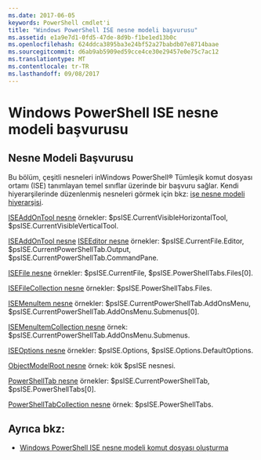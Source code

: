 ```yaml
---
ms.date: 2017-06-05
keywords: PowerShell cmdlet'i
title: "Windows PowerShell ISE nesne modeli başvurusu"
ms.assetid: e1a9e7d1-0fd5-47de-8d9b-f1be1ed13b0c
ms.openlocfilehash: 624ddca3895ba3e24bf52a27babdb07e8714baae
ms.sourcegitcommit: d6ab9ab5909ed59cce4ce30e29457e0e75c7ac12
ms.translationtype: MT
ms.contentlocale: tr-TR
ms.lasthandoff: 09/08/2017
---
```

# <a name="windows-powershell-ise-object-model-reference"></a>Windows PowerShell ISE nesne modeli başvurusu
  
## <a name="object-model-reference"></a>Nesne Modeli Başvurusu
 Bu bölüm, çeşitli nesneleri inWindows PowerShell® Tümleşik komut dosyası ortamı (ISE) tanımlayan temel sınıflar üzerinde bir başvuru sağlar. Kendi hiyerarşilerinde düzenlenmiş nesneleri görmek için bkz: [işe nesne modeli hiyerarşisi](The-ISE-Object-Model-Hierarchy.md).

 [ISEAddOnTool nesne](The-ISEAddOnTool-Object.md) örnekler: $psISE.CurrentVisibleHorizontalTool, $psISE.CurrentVisibleVerticalTool.

 [ISEAddOnTool nesne](The-ISEAddOnTool-Object.md) [ISEEditor nesne](The-ISEEditor-Object.md) örnekler: $psISE.CurrentFile.Editor, $psISE.CurrentPowerShellTab.Output, $psISE.CurrentPowerShellTab.CommandPane.

 [ISEFile nesne](The-ISEFile-Object.md) örnekler: $psISE.CurrentFile, $psISE.PowerShellTabs.Files\[0\].

 [ISEFileCollection nesne](The-ISEFileCollection-Object.md) örnekler: $psISE.PowerShellTabs.Files.

 [ISEMenuItem nesne](The-ISEMenuItem-Object.md) örnekler: $psISE.CurrentPowerShellTab.AddOnsMenu, $psISE.CurrentPowerShellTab.AddOnsMenu.Submenus\[0\].

 [ISEMenuItemCollection nesne](The-ISEMenuItemCollection-Object.md) örnek: $psISE.CurrentPowerShellTab.AddOnsMenu.Submenus.

 [ISEOptions nesne](The-ISEOptions-Object.md) örnekler: $psISE.Options, $psISE.Options.DefaultOptions.

 [ObjectModelRoot nesne](The-ObjectModelRoot-Object.md) örnek: kök $psISE nesnesi.

 [PowerShellTab nesne](The-PowerShellTab-Object.md) örnekler: $psISE.CurrentPowerShellTab, $psISE.PowerShellTabs\[0\].

 [PowerShellTabCollection nesne](The-PowerShellTabCollection-Object.md) örnek: $psISE.PowerShellTabs.

## <a name="see-also"></a>Ayrıca bkz:
- [Windows PowerShell ISE nesne modeli komut dosyası oluşturma](The-Windows-PowerShell-ISE-Scripting-Object-Model.md)
